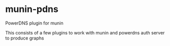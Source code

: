 munin-pdns
==========

PowerDNS plugin for munin

This consists of a few plugins to work with munin and powerdns auth server to produce graphs
